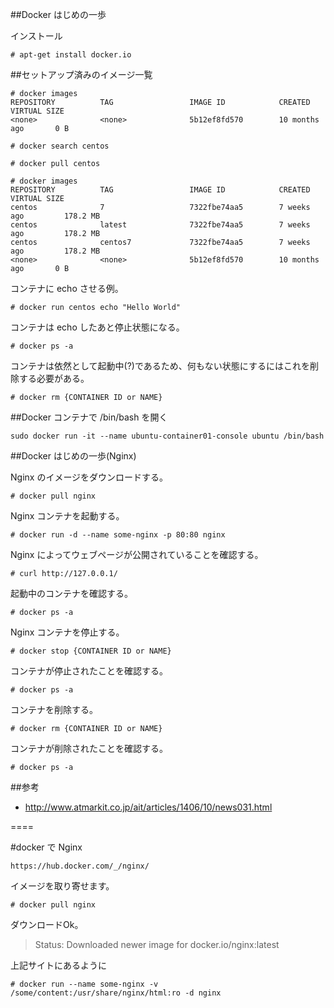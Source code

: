##Docker はじめの一歩

インストール

```
# apt-get install docker.io
```

##セットアップ済みのイメージ一覧

```
# docker images
REPOSITORY          TAG                 IMAGE ID            CREATED             VIRTUAL SIZE
<none>              <none>              5b12ef8fd570        10 months ago       0 B
```

```
# docker search centos
```

```
# docker pull centos
```

```
# docker images
REPOSITORY          TAG                 IMAGE ID            CREATED             VIRTUAL SIZE
centos              7                   7322fbe74aa5        7 weeks ago         178.2 MB
centos              latest              7322fbe74aa5        7 weeks ago         178.2 MB
centos              centos7             7322fbe74aa5        7 weeks ago         178.2 MB
<none>              <none>              5b12ef8fd570        10 months ago       0 B
```

コンテナに echo させる例。

```
# docker run centos echo "Hello World"
```

コンテナは echo したあと停止状態になる。

```
# docker ps -a
```

コンテナは依然として起動中(?)であるため、何もない状態にするにはこれを削除する必要がある。

```
# docker rm {CONTAINER ID or NAME}
```



##Docker コンテナで /bin/bash を開く

```
sudo docker run -it --name ubuntu-container01-console ubuntu /bin/bash
```









##Docker はじめの一歩(Nginx)

Nginx のイメージをダウンロードする。

```
# docker pull nginx
```

Nginx コンテナを起動する。

```
# docker run -d --name some-nginx -p 80:80 nginx
```

Nginx によってウェブページが公開されていることを確認する。

```
# curl http://127.0.0.1/
```

起動中のコンテナを確認する。

```
# docker ps -a
```

Nginx コンテナを停止する。

```
# docker stop {CONTAINER ID or NAME}
```

コンテナが停止されたことを確認する。

```
# docker ps -a
```

コンテナを削除する。

```
# docker rm {CONTAINER ID or NAME}
```

コンテナが削除されたことを確認する。

```
# docker ps -a
```


##参考

- http://www.atmarkit.co.jp/ait/articles/1406/10/news031.html


====







#docker で Nginx

```
https://hub.docker.com/_/nginx/
```

イメージを取り寄せます。

```
# docker pull nginx
```

ダウンロードOk。

> Status: Downloaded newer image for docker.io/nginx:latest

上記サイトにあるように

```
# docker run --name some-nginx -v /some/content:/usr/share/nginx/html:ro -d nginx
```


